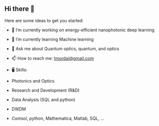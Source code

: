 ## Hi there 👋



Here are some ideas to get you started:

- 🔭 I’m currently working on energy-efficient nanophotonic deep
learning
- 🌱 I’m currently learning Machine learning

- 💬 Ask me about Quantum optics, quantum, and optics
  
- 📫 How to reach me: tmordai@gmail.com

- 🖥 Skills:

- Photonics and Optics

- Research and Development (R&D)

- Data Analysis (SQL and python)

- DWDM

- Comsol, python, Mathematica, Matlab, SQL, ...

  
<!--
- 👯 I’m looking to collaborate on cutting edge photonic related technologies
**Tara-Moradi/Tara-Moradi** is a ✨ _special_ ✨ repository because its `README.md` (this file) appears on your GitHub profile.
-->
